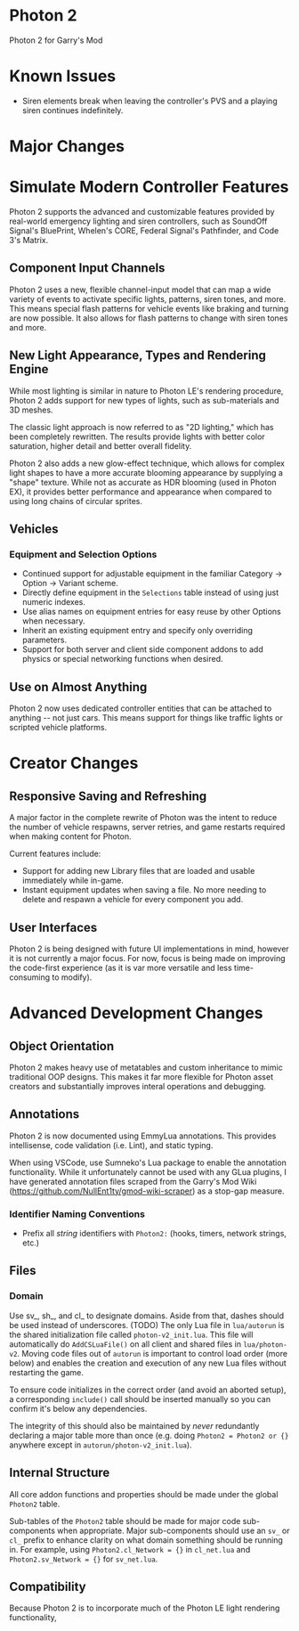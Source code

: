# Photon 2
 Photon 2 for Garry's Mod

# Known Issues
* Siren elements break when leaving the controller's PVS and a playing siren continues indefinitely.

# Major Changes

# Simulate Modern Controller Features
Photon 2 supports the advanced and customizable features provided by real-world emergency lighting and siren controllers, such as SoundOff Signal's BluePrint, Whelen's CORE, Federal Signal's Pathfinder, and Code 3's Matrix.

## Component Input Channels
Photon 2 uses a new, flexible channel-input model that can map a wide variety of events to activate specific lights, patterns, siren tones, and more. This means special flash patterns for vehicle events like braking and turning are now possible. It also allows for flash patterns to change with siren tones and more.

## New Light Appearance, Types and Rendering Engine
While most lighting is similar in nature to Photon LE's rendering procedure, Photon 2 adds support for new types of lights, such as sub-materials and 3D meshes.

The classic light approach is now referred to as "2D lighting," which has been completely rewritten. The results provide lights with better color saturation, higher detail and better overall fidelity. 

Photon 2 also adds a new glow-effect technique, which allows for complex light shapes to have a more accurate blooming appearance by supplying a "shape" texture. While not as accurate as HDR blooming (used in Photon EX), it provides better performance and appearance when compared to using long chains of circular sprites.

## Vehicles
### Equipment and Selection Options
* Continued support for adjustable equipment in the familiar Category -> Option -> Variant scheme.
* Directly define equipment in the `Selections` table instead of using just numeric indexes.
* Use alias names on equipment entries for easy reuse by other Options when necessary.
* Inherit an existing equipment entry and specify only overriding parameters.
* Support for both server and client side component addons to add physics or special networking functions when desired.

## Use on Almost Anything
Photon 2 now uses dedicated controller entities that can be attached to anything -- not just cars. This means support for things like traffic lights or scripted vehicle platforms.

# Creator Changes
## Responsive Saving and Refreshing
A major factor in the complete rewrite of Photon was the intent to reduce the number of vehicle respawns, server retries, and game restarts required when making content for Photon.

Current features include:
* Support for adding new Library files that are loaded and usable immediately while in-game.
* Instant equipment updates when saving a file. No more needing to delete and respawn a vehicle for every component you add.

## User Interfaces
Photon 2 is being designed with future UI implementations in mind, however it is not currently a major focus. For now, focus is being made on improving the code-first experience (as it is var more versatile and less time-consuming to modify).

# Advanced Development Changes

## Object Orientation
Photon 2 makes heavy use of metatables and custom inheritance to mimic traditional OOP designs. This makes it far more flexible for Photon asset creators and substantially improves interal operations and debugging.

## Annotations
Photon 2 is now documented using EmmyLua annotations. This provides intellisense, code validation (i.e. Lint), and static typing. 

When using VSCode, use Sumneko's Lua package to enable the annotation functionality. While it unfortunately cannot be used with any GLua plugins, I have generated annotation files scraped from the Garry's Mod Wiki (https://github.com/NullEnt1ty/gmod-wiki-scraper) as a stop-gap measure.

### Identifier Naming Conventions
* Prefix all _string_ identifiers with `Photon2:` (hooks, timers, network strings, etc.)

## Files
### Domain
Use sv_, sh_, and cl_ to designate domains. Aside from that, dashes should be used instead of underscores. (TODO)
The only Lua file in `lua/autorun` is the shared initialization file called `photon-v2_init.lua`. This file will automatically do `AddCSLuaFile()` on all client and shared files in `lua/photon-v2`. Moving code files out of `autorun` is important to control load order (more below) and enables the creation and execution of any new Lua files without restarting the game.

To ensure code initializes in the correct order (and avoid an aborted setup), a corresponding `include()` call should be inserted manually so you can confirm it's below any dependencies.

The integrity of this should also be maintained by _never_ redundantly declaring a major table more than once (e.g. doing `Photon2 = Photon2 or {}` anywhere except in `autorun/photon-v2_init.lua`).

## Internal Structure
All core addon functions and properties should be made under the global `Photon2` table.

Sub-tables of the `Photon2` table should be made for major code sub-components when appropriate. Major sub-components should use an `sv_` or `cl_` prefix to enhance clarity on what domain something should be running in. For example, using `Photon2.cl_Network = {}` in `cl_net.lua` and `Photon2.sv_Network = {}` for `sv_net.lua`.

## Compatibility
Because Photon 2 is to incorporate much of the Photon LE light rendering functionality, 